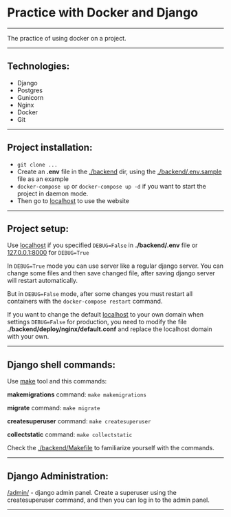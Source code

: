 # Practice with Docker and Django

---

The practice of using docker on a project.

---

## Technologies:

+ Django
+ Postgres
+ Gunicorn
+ Nginx
+ Docker
+ Git

---

## Project installation:

+ ```git clone ...```
+ Create an **.env** file in the [./backend](./backend) dir, using the [./backend/.env.sample](./backend/.env.sample) file as an example
+ ```docker-compose up``` or ```docker-compose up -d``` if you want to start the project in daemon mode.
+ Then go to [localhost](http://localhost) to use the website

---

## Project setup:

Use [localhost](http://localhost) if you specified ```DEBUG=False``` in **./backend/.env** file
or
[127.0.0.1:8000](http://127.0.0.1:8000) for ```DEBUG=True```

In ```DEBUG=True``` mode you can use server like a regular django server. 
You can change some files and then save changed file, after saving django server will restart automatically.

But in ```DEBUG=False``` mode,  after some changes you must restart all containers with the ```docker-compose restart``` command. 

If you want to change the default [localhost](http://localhost) to your own domain when 
settings ```DEBUG=False``` for production, you need to modify the file **./backend/deploy/nginx/default.conf**
and replace the localhost domain with your own.

---

## Django shell commands:

Use [make](https://www.gnu.org/software/make/) tool and this commands:

**makemigrations** command:
```make makemigrations```

**migrate** command:
```make migrate```

**createsuperuser** command:
```make createsuperuser```

**collectstatic** command:
```make collectstatic```

Check the [./backend/Makefile](./backend/Makefile) to familiarize yourself with the commands.

---

## Django Administration:

[/admin/](http://localhost/admin/) - django admin panel. 
Create a superuser using the createsuperuser command, and then you can log in to the admin panel.

---
